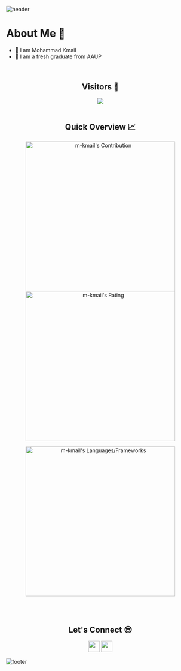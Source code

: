 ![header](https://capsule-render.vercel.app/api?type=waving&color=gradient&height=280&section=header&text=Hi%20there%20%F0%9F%91%8B&fontSize=90)

<h1>About Me 📌</h1>

- 👋 I am Mohammad Kmail
- 🔭 I am a fresh graduate from AAUP
<br />

<h2 align="center">Visitors 👀</h2>
<div align="center" >
  <img src="https://profile-counter.glitch.me/m-kmail/count.svg"></img>
</div>
<br />

<h2 align="center">Quick Overview 📈</h2>
  
  <p align = "center">
 
</p>

<p align = "center">
  <img src = "https://github-readme-stats.vercel.app/api?username=m-kmail&count_private=true&theme=dracula&hide_border=true" alt = "m-kmail's Contribution" width = 400 >
  <img src = "https://github-readme-streak-stats.herokuapp.com?user=m-kmail&count_private=true&theme=dracula&hide_border=true" alt = "m-kmail's Rating" width = 400 >

</p>

<p align = "center">

 <img src = "https://github-readme-stats.vercel.app/api/top-langs?username=m-kmail&show_icons=true&count_private=true&locale=en&layout=compact&langs_count=10&hide_border=true&bg_color=282A36&title_color=DD6387&text_color=fff&icon_color=fff" alt = "m-kmail's Languages/Frameworks" width = 400 />
</p>



<br /><br />
<h2 align="center">Let's Connect 😎</h2>
<p align="center">
  <a href = "mailto:kmailmohammad09@gmail.com"><img src = "https://img.shields.io/badge/Gmail-D14836?style=for-the-badge&logo=gmail&logoColor=white" height = 30></a>
  <a href = "https://www.linkedin.com/in/m-kmail-2ba7361b7/"><img src = "https://img.shields.io/badge/LinkedIn-0077B5?style=for-the-badge&logo=linkedin&logoColor=white"     height = 30></a>
 
</p>


![footer](https://capsule-render.vercel.app/api?type=waving&color=gradient&height=150&section=footer)
